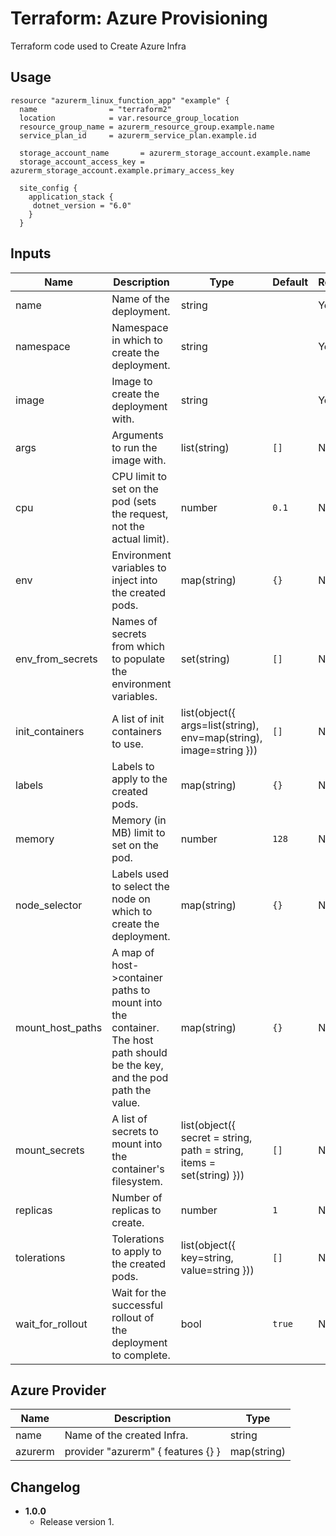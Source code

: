 Terraform: Azure Provisioning
========================================

Terraform code used to Create Azure Infra

## Usage

```hcl-terraform
resource "azurerm_linux_function_app" "example" {
  name                = "terraform2"
  location            = var.resource_group_location
  resource_group_name = azurerm_resource_group.example.name
  service_plan_id     = azurerm_service_plan.example.id

  storage_account_name       = azurerm_storage_account.example.name
  storage_account_access_key = azurerm_storage_account.example.primary_access_key

  site_config {
    application_stack {
     dotnet_version = "6.0"
    }
  }
```

## Inputs

| Name             | Description                                                                                                              | Type                                                                  | Default | Required |
|------------------|--------------------------------------------------------------------------------------------------------------------------|-----------------------------------------------------------------------|---------|----------|
| name             | Name of the deployment.                                                                                                  | string                                                                |         | Yes      |
| namespace        | Namespace in which to create the deployment.                                                                             | string                                                                |         | Yes      |
| image            | Image to create the deployment with.                                                                                     | string                                                                |         | Yes      |
| args             | Arguments to run the image with.                                                                                         | list(string)                                                          | `[]`    | No       |
| cpu              | CPU limit to set on the pod (sets the request, not the actual limit).                                                    | number                                                                | `0.1`   | No       |
| env              | Environment variables to inject into the created pods.                                                                   | map(string)                                                           | `{}`    | No       |
| env_from_secrets | Names of secrets from which to populate the environment variables.                                                       | set(string)                                                           | `[]`    | No       |
| init_containers  | A list of init containers to use.                                                                                        | list(object({ args=list(string), env=map(string), image=string }))    | `[]`    | No       |
| labels           | Labels to apply to the created pods.                                                                                     | map(string)                                                           | `{}`    | No       |
| memory           | Memory (in MB) limit to set on the pod.                                                                                  | number                                                                | `128`   | No       |
| node_selector    | Labels used to select the node on which to create the deployment.                                                        | map(string)                                                           | `{}`    | No       |
| mount_host_paths | A map of host->container paths to mount into the container. The host path should be the key, and the pod path the value. | map(string)                                                           | `{}`    | No       |
| mount_secrets    | A list of secrets to mount into the container's filesystem.                                                              | list(object({ secret = string, path = string, items = set(string) })) | `[]`    | No       |
| replicas         | Number of replicas to create.                                                                                            | number                                                                | `1`     | No       |
| tolerations      | Tolerations to apply to the created pods.                                                                                | list(object({ key=string, value=string }))                            | `[]`    | No       |
| wait_for_rollout | Wait for the successful rollout of the deployment to complete.                                                           | bool                                                                  | `true`  | No       |

## Azure Provider

| Name   | Description                               | Type        |
|--------|-------------------------------------------|-------------|
| name   | Name of the created Infra.           | string      |
| azurerm| provider "azurerm" { features {} }   | map(string) |                    

## Changelog

* **1.0.0**
    * Release version 1.
